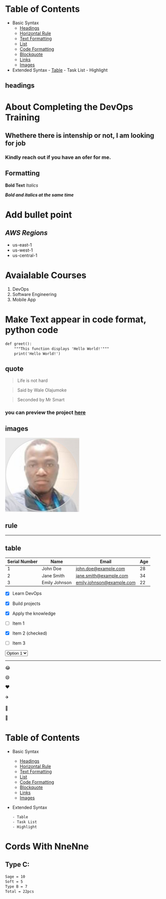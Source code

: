 # Table of Contents
- Basic Syntax
    - [Headings](#heading)
    - [Horizontal Rule](#rule)
    - [Text Formatting](#text)
    - [List](#list)
    - [Code Formatting](#formatting)
    - [Blockquote](#quote)
    - [Links](#links)
    - [Images](#images)
- Extended Syntax
      - [Table](#table)
      - Task List
      - Highlight  

## headings

# About Completing the DevOps Training
## Whethere there is intenship or not, I am looking for job
### Kindly reach out if you have an ofer for me.

## Formatting

**Bold Text**
*Italics*

***Bold and italics at the same time***

# **Add bullet point**
## *AWS Regions*
- us-east-1
- us-west-1
- us-central-1

# Avaialable Courses
1. DevOps
1. Software Engineering
1. Mobile App

# Make Text appear in code format, python code
~~~
def greet():
    """This function displays 'Hello World!'"""
    print('Hello World!')
~~~

## quote
> Life is not hard

> Said by Wale Olajumoke

> Seconded by Mr Smart

### you can preview the project [here](https://tech365.ng 'tech365 website')

## images
![OforKaNsi](pix.png)

## rule

---

## table
| Serial Number | Name          | Email                | Age |
|---------------|---------------|----------------------|-----|
| 1             | John Doe      | john.doe@example.com | 28  |
| 2             | Jane Smith    | jane.smith@example.com| 34  |
| 3             | Emily Johnson | emily.johnson@example.com | 22  |

- [x] Learn DevOps
- [x] Build projects
- [x] Apply the knowledge

- [ ] Item 1
- [x] Item 2 (checked)
- [ ] Item 3
  
<select>
  <option value="option1">Option 1</option>
  <option value="option2">Option 2</option>
  <option value="option3">Option 3</option>
</select>

---

😂

😄

❤️

✈️

👣

🤞

# Table of Contents
- Basic Syntax
    - [Headings](heading)
    - [Horizontal Rule](rule)
    - [Text Formatting](text)
    - [List](list)
    - [Code Formatting](formatting)
    - [Blockquote](bquote)
    - [Links](links)
    - [Images](images)
- Extended Syntax
  
      - Table
      - Task List
      - Highlight  

# Cords With NneNne
## Type C:
```
Sage = 10
Soft = 5
Type B = 7
Total = 22pcs
```
